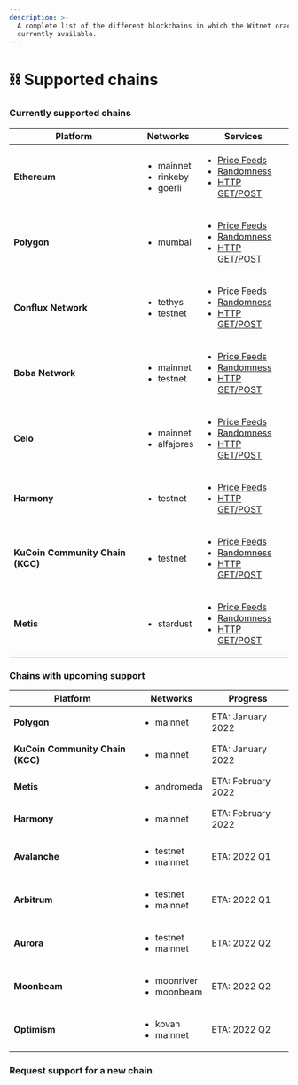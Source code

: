 ```yaml
---
description: >-
  A complete list of the different blockchains in which the Witnet oracle is
  currently available.
---
```


# ⛓ Supported chains

### Currently supported chains

| Platform                         | Networks                                                 | Services                                                                                                                                                                                                                                                                                                                                                                                 |
| -------------------------------- | -------------------------------------------------------- | ---------------------------------------------------------------------------------------------------------------------------------------------------------------------------------------------------------------------------------------------------------------------------------------------------------------------------------------------------------------------------------------- |
| **Ethereum**                     | <ul><li>mainnet</li><li>rinkeby</li><li>goerli</li></ul> | <ul><li><a href="../smart-contracts/witnet-data-feeds/contract-addresses/ethereum-data-feeds.md">Price Feeds</a></li><li><a href="../smart-contracts/witnet-randomness-oracle/contract-addresses.md#ethereum">Randomness</a></li><li><a href="../smart-contracts/apis-and-http-get-post-oracle/contracts-addresses.md#ethereum">HTTP GET/POST</a></li></ul>                               |
| **Polygon**                      | <ul><li>mumbai</li></ul>                                 | <ul><li><a href="../smart-contracts/witnet-data-feeds/contract-addresses/polygon-data-feeds.md">Price Feeds</a></li><li><a href="../smart-contracts/witnet-randomness-oracle/contract-addresses.md#polygon">Randomness</a></li><li><a href="../smart-contracts/apis-and-http-get-post-oracle/contracts-addresses.md#polygon">HTTP GET/POST</a></li></ul>                                  |
| **Conflux Network**              | <ul><li>tethys</li><li>testnet</li></ul>                 | <p></p><ul><li><a href="../smart-contracts/witnet-data-feeds/contract-addresses/conflux-data-feeds.md">Price Feeds</a></li><li><a href="../smart-contracts/witnet-randomness-oracle/contract-addresses.md#conflux-network">Randomness</a></li><li><a href="../smart-contracts/apis-and-http-get-post-oracle/contracts-addresses.md#conflux-network">HTTP GET/POST</a></li></ul>           |
| **Boba Network**                 | <ul><li>mainnet</li><li>testnet</li></ul>                | <p></p><ul><li><a href="../smart-contracts/witnet-data-feeds/contract-addresses/boba-data-feeds.md">Price Feeds</a></li><li><a href="../smart-contracts/witnet-randomness-oracle/contract-addresses.md#boba-network">Randomness</a></li><li><a href="../smart-contracts/apis-and-http-get-post-oracle/contracts-addresses.md#boba-network">HTTP GET/POST</a></li></ul>                    |
| **Celo**                         | <ul><li>mainnet</li><li>alfajores</li></ul>              | <p></p><ul><li><a href="../smart-contracts/witnet-data-feeds/contract-addresses/celo-data-feeds.md">Price Feeds</a></li><li><a href="../smart-contracts/witnet-randomness-oracle/contract-addresses.md#celo">Randomness</a></li><li><a href="../smart-contracts/apis-and-http-get-post-oracle/contracts-addresses.md#celo">HTTP GET/POST</a></li></ul>                                    |
| **Harmony**                      | <ul><li>testnet</li></ul>                                | <ul><li><a href="../smart-contracts/witnet-data-feeds/contract-addresses/harmony-data-feeds.md">Price Feeds</a></li><li><a href="../smart-contracts/apis-and-http-get-post-oracle/contracts-addresses.md#harmony">HTTP GET/POST</a></li></ul>                                                                                                                                             |
| **KuCoin Community Chain (KCC)** | <ul><li>testnet</li></ul>                                | <p></p><ul><li><a href="../smart-contracts/witnet-data-feeds/contract-addresses/kcc-data-feeds.md">Price Feeds</a></li><li><a href="../smart-contracts/witnet-randomness-oracle/contract-addresses.md#kucoin-community-chain">Randomness</a></li><li><a href="../smart-contracts/apis-and-http-get-post-oracle/contracts-addresses.md#kucoin-community-chain">HTTP GET/POST</a></li></ul> |
| **Metis**                        | <ul><li>stardust</li></ul>                               | <p></p><ul><li><a href="../smart-contracts/witnet-data-feeds/contract-addresses/metis-data-feeds.md">Price Feeds</a></li><li><a href="../smart-contracts/witnet-randomness-oracle/contract-addresses.md#metis">Randomness</a></li><li><a href="../smart-contracts/apis-and-http-get-post-oracle/contracts-addresses.md#metis">HTTP GET/POST</a></li></ul>                                 |

### Chains with upcoming support

| Platform                         | Networks                                     | Progress           |
| -------------------------------- | -------------------------------------------- | ------------------ |
| **Polygon**                      | <ul><li>mainnet</li></ul>                    | ETA: January 2022  |
| **KuCoin Community Chain (KCC)** | <ul><li>mainnet</li></ul>                    | ETA: January 2022  |
| **Metis**                        | <ul><li>andromeda</li></ul>                  | ETA: February 2022 |
| **Harmony**                      | <ul><li>mainnet</li></ul>                    | ETA: February 2022 |
| **Avalanche**                    | <ul><li>testnet</li><li>mainnet</li></ul>    | ETA: 2022 Q1       |
| **Arbitrum**                     | <ul><li>testnet</li><li>mainnet</li></ul>    | ETA: 2022 Q1       |
| **Aurora**                       | <ul><li>testnet</li><li>mainnet</li></ul>    | ETA: 2022 Q2       |
| **Moonbeam**                     | <ul><li>moonriver</li><li>moonbeam</li></ul> | ETA: 2022 Q2       |
| **Optimism**                     | <ul><li>kovan</li><li>mainnet</li></ul>      | ETA: 2022 Q2       |

### Request support for a new chain
